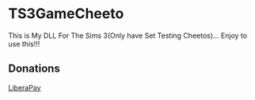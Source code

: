 # TS3GameCheeto
This is My DLL For The Sims 3(Only have Set Testing Cheetos)... Enjoy to use this!!!

## Donations

[LiberaPay](https://liberapay.com/RikkoMatsumatoOfficial/donate)

